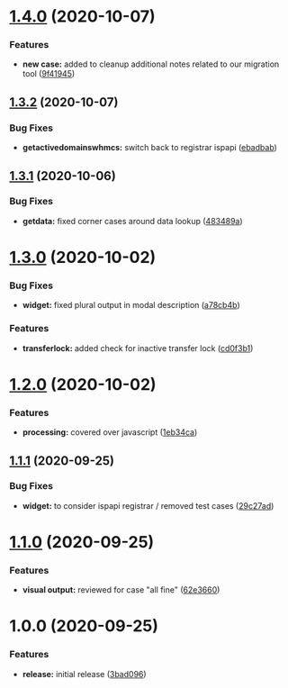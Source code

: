 # [1.4.0](https://github.com/hexonet/whmcs-ispapi-widget-monitoring/compare/v1.3.2...v1.4.0) (2020-10-07)


### Features

* **new case:** added to cleanup additional notes related to our migration tool ([9f41945](https://github.com/hexonet/whmcs-ispapi-widget-monitoring/commit/9f41945a828cc8d61f7ddcb31fdfdf0c284de02f))

## [1.3.2](https://github.com/hexonet/whmcs-ispapi-widget-monitoring/compare/v1.3.1...v1.3.2) (2020-10-07)


### Bug Fixes

* **getactivedomainswhmcs:** switch back to registrar ispapi ([ebadbab](https://github.com/hexonet/whmcs-ispapi-widget-monitoring/commit/ebadbab93af213b3e1c9e10eb723a53909fd0382))

## [1.3.1](https://github.com/hexonet/whmcs-ispapi-widget-monitoring/compare/v1.3.0...v1.3.1) (2020-10-06)


### Bug Fixes

* **getdata:** fixed corner cases around data lookup ([483489a](https://github.com/hexonet/whmcs-ispapi-widget-monitoring/commit/483489a3d747cc2a35724600c07461c1bb23e75e))

# [1.3.0](https://github.com/hexonet/whmcs-ispapi-widget-monitoring/compare/v1.2.0...v1.3.0) (2020-10-02)


### Bug Fixes

* **widget:** fixed plural output in modal description ([a78cb4b](https://github.com/hexonet/whmcs-ispapi-widget-monitoring/commit/a78cb4bc7eac6ac9633882bbd82684b26f044c47))


### Features

* **transferlock:** added check for inactive transfer lock ([cd0f3b1](https://github.com/hexonet/whmcs-ispapi-widget-monitoring/commit/cd0f3b16a65c6907466869d00c395f0f74e85700))

# [1.2.0](https://github.com/hexonet/whmcs-ispapi-widget-monitoring/compare/v1.1.1...v1.2.0) (2020-10-02)


### Features

* **processing:** covered over javascript ([1eb34ca](https://github.com/hexonet/whmcs-ispapi-widget-monitoring/commit/1eb34ca4832f53d0609be238990f855301b385b8))

## [1.1.1](https://github.com/hexonet/whmcs-ispapi-widget-monitoring/compare/v1.1.0...v1.1.1) (2020-09-25)


### Bug Fixes

* **widget:** to consider ispapi registrar / removed test cases ([29c27ad](https://github.com/hexonet/whmcs-ispapi-widget-monitoring/commit/29c27ad7d6f772b493fbea049829847458c5c155))

# [1.1.0](https://github.com/hexonet/whmcs-ispapi-widget-monitoring/compare/v1.0.0...v1.1.0) (2020-09-25)


### Features

* **visual output:** reviewed for case "all fine" ([62e3660](https://github.com/hexonet/whmcs-ispapi-widget-monitoring/commit/62e366085b0469e78f21c895c78f295a17f1dcf5))

# 1.0.0 (2020-09-25)


### Features

* **release:** initial release ([3bad096](https://github.com/hexonet/whmcs-ispapi-widget-monitoring/commit/3bad0967ee13a851d5c9ec533fb8adfb26e19419))
